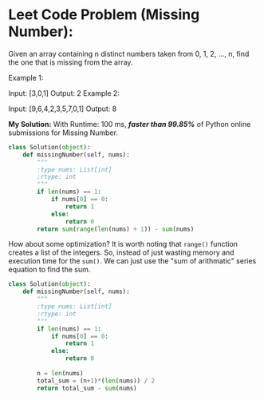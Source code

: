 # Leet Code Problem (Missing Number):

Given an array containing n distinct numbers taken from 0, 1, 2, ..., n, find the one that is missing from the array.

Example 1:

Input: [3,0,1]
Output: 2
Example 2:

Input: [9,6,4,2,3,5,7,0,1]
Output: 8


**My Solution:** 
With Runtime: 100 ms, ***faster than 99.85%*** of Python online submissions for Missing Number.

``` python
class Solution(object):
    def missingNumber(self, nums):
        """
        :type nums: List[int]
        :rtype: int
        """
        if len(nums) == 1:
            if nums[0] == 0:
                return 1
            else:
                return 0
        return sum(range(len(nums) + 1)) - sum(nums)
```

How about some optimization? It is worth noting that `range()` function creates a list of the integers. So, instead of just wasting memory and execution time for the `sum()`. We can just use the "sum of arithmatic" series equation to find the sum.

```python
class Solution(object):
    def missingNumber(self, nums):
        """
        :type nums: List[int]
        :rtype: int
        """
        if len(nums) == 1:
            if nums[0] == 0:
                return 1
            else:
                return 0
            
        n = len(nums) 
        total_sum = (n+1)*(len(nums)) / 2
        return total_sum - sum(nums)
```

